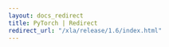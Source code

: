 ```yaml
---
layout: docs_redirect
title: PyTorch | Redirect
redirect_url: "/xla/release/1.6/index.html"
---
```

